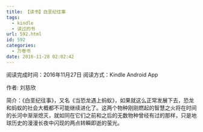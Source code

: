 ```yaml
---
title: 【读书】白垩纪往事
tags:
  - kindle
  - 读过的书
url: 592.html
id: 592
categories:
  - 万卷书
date: 2016-11-28 02:02:42
---
```


阅读完成时间：2016年11月27日
阅读方式：Kindle Android App
<!-- more -->
作者: 刘慈欣  

简介：《白垩纪往事》，又名《当恐龙遇上蚂蚁》，如果就这么正常发展下去，恐龙和蚂蚁的社会大概都不可能继续进化了。这两个物种刚刚燃起的智慧之火将在时间的长河中渐渐熄灭，就如同在它们之前和之后的无数物种曾经有过的那样，只是地球历史的漫漫长夜中闪现的两点转瞬即逝的萤光。
